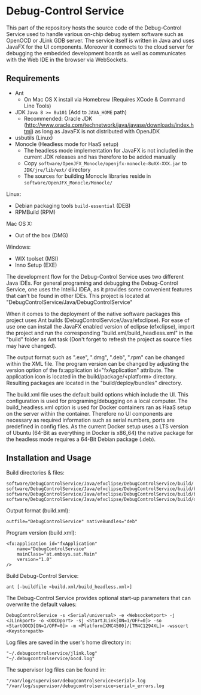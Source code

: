 # Debug-Control Service

This part of the repository hosts the source code of the Debug-Control Service used to handle various on-chip debug system software such as OpenOCD or JLink GDB server. The service itself is written in Java and uses JavaFX for the UI components. Moreover it connects to the cloud server for debugging the embedded development boards as well as communicates with the Web IDE in the browser via WebSockets.

## Requirements

  * Ant
    * On Mac OS X install via Homebrew (Requires XCode & Command Line Tools)
  * JDK `Java 8 >= 8u101` (Add to `JAVA_HOME` path)
    * Recommended: Oracle JDK (http://www.oracle.com/technetwork/java/javase/downloads/index.html) as long as JavaFX is not distributed with OpenJDK
  * usbutils (Linux)
  * Monocle (Headless mode for HaaS setup)
    * The headless mode implementation for JavaFX is not included in the current JDK releases and has therefore to be added manually
    * Copy `software/OpenJFX_Monocle/openjfx-monocle-8uXX-XXX.jar` to `JDK/jre/lib/ext/` directory
    * The sources for building Monocle libraries reside in `software/OpenJFX_Monocle/Monocle/`   

Linux:

  * Debian packaging tools `build-essential` (DEB)
  * RPMBuild (RPM)

Mac OS X:

  * Out of the box (DMG)

Windows:

  * WIX toolset (MSI)
  * Inno Setup (EXE)

The development flow for the Debug-Control Service uses two different Java IDEs. For general programing and debugging the Debug-Control Service, one uses the IntelliJ IDEA, as it provides some convenient features that can't be found in other IDEs. This project is located at "DebugControlService/Java/DebugControlService"

When it comes to the deployment of the native software packages this project uses Ant builds (DebugControlService/Java/efxclipse). For ease of use one can install the JavaFX enabled version of eclipse (efxclipse), import the project and run the corresponding "build.xml/build_headless.xml" in the "build" folder as Ant task (Don't forget to refresh the project as source files may have changed). 

The output format such as ".exe", ".dmg", ".deb", ".rpm" can be changed within the XML file. The program version can be changed by adjusting the version option of the fx:application id="fxApplication" attribute. The application icon is located in the build/package/\<platform\> directory. Resulting packages are located in the "build/deploy/bundles" directory.

The build.xml file uses the default build options which include the UI. This configuration is used for programing/debugging on a local computer. The build_headless.xml option is used for Docker containers ran as HaaS setup on the server within the container. Therefore no UI components are necessary as required information such as serial numbers, ports are predefined in config files. As the current Docker setup uses a LTS version of Ubuntu (64-Bit as everything in Docker is x86_64) the native package for the headless mode requires a 64-Bit Debian package (.deb). 

## Installation and Usage

Build directories & files:

    software/DebugControlService/Java/efxclipse/DebugControlService/build/
    software/DebugControlService/Java/efxclipse/DebugControlService/build/build.xml
    software/DebugControlService/Java/efxclipse/DebugControlService/build/build_headless.xml
    software/DebugControlService/Java/efxclipse/DebugControlService/build/deploy/bundles/

Output format (build.xml):

    outfile="DebugControlService" nativeBundles="deb"

Program version (build.xml):

    <fx:application id="fxApplication"
        name="DebugControlService"
        mainClass="at.embsys.sat.Main"
        version="1.0"
    />

Build Debug-Control Service:
 
    ant [-buildfile <build.xml/build_headless.xml>]

The Debug-Control Service provides optional start-up parameters that can overwrite the default values:

    DebugControlService -s <Serial/universal> -e <Websocketport> -j <JLinkport> -o <OOCDport> -sj <StartJLink[ON=1/OFF=0]> -so <StartOOCD[ON=1/OFF=0]> -m <Platform[XMC4500]/[TM4C1294XL]> -wsscert <Keystorepath>

Log files are saved in the user's home directory in:

    "~/.debugcontrolservice/jlink.log" 
    "~/.debugcontrolservice/oocd.log"

The supervisor log files can be found in:

    "/var/log/supervisor/debugcontrolservice<serial>.log
    "/var/log/supervisor/debugcontrolservice<serial>_errors.log